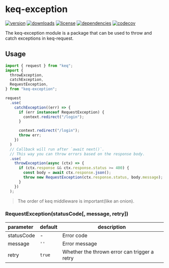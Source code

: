 # keq-exception

[![version](https://img.shields.io/npm/v/keq-exception.svg?style=for-the-badge)](https://www.npmjs.com/package/keq-exception)
[![downloads](https://img.shields.io/npm/dm/keq-exception.svg?style=for-the-badge)](https://www.npmjs.com/package/keq-exception)
[![license](https://img.shields.io/npm/l/keq-exception.svg?style=for-the-badge)](https://www.npmjs.com/package/keq-exception)
[![dependencies](https://img.shields.io/librariesio/release/npm/keq-exception?style=for-the-badge)](https://www.npmjs.com/package/keq-exception)
[![codecov](https://img.shields.io/codecov/c/gh/keq-request/keq-exception?logo=codecov&token=HWP4GTMWV8&style=for-the-badge)](https://codecov.io/gh/keq-request/keq-exception)

The keq-exception module is a package that can be used to throw and catch exceptions in keq-request.

## Usage

```typescript
import { request } from "keq";
import {
  throwException,
  catchException,
  RequestException,
} from "keq-exception";

request
  .use(
    catchException((err) => {
      if (err instanceof RequestException) {
        context.redirect("/login");
      }

      context.redirect("/login");
      throw err;
    })
  )
  // Callback will run after `await next()`.
  // This way you can throw errors based on the response body.
  .use(
    throwException(async (ctx) => {
      if (ctx.response && ctx.response.status >= 400) {
        const body = await ctx.response.json();
        throw new RequestException(ctx.response.status, body.message);
      }
    })
  );
```

> The order of keq middleware is important(like an onion).

### RequestException(statusCode[, message, retry])

| parameter  | default | description                                  |
| :--------- | :------ | -------------------------------------------- |
| statusCode | -       | Error code                                   |
| message    | `''`    | Error message                                |
| retry      | `true`  | Whether the thrown error can trigger a retry |
